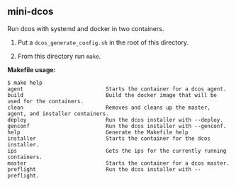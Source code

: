 ## mini-dcos

Run dcos with systemd and docker in two containers.

1. Put a `dcos_generate_config.sh` in the root of this directory.

2. From this directory run `make`.

**Makefile usage:**

```console
$ make help
agent                          Starts the container for a dcos agent.
build                          Build the docker image that will be used for the containers.
clean                          Removes and cleans up the master, agent, and installer containers.
deploy                         Run the dcos installer with --deploy.
genconf                        Run the dcos installer with --genconf.
help                           Generate the Makefile help
installer                      Starts the container for the dcos installer.
ips                            Gets the ips for the currently running containers.
master                         Starts the container for a dcos master.
preflight                      Run the dcos installer with --preflight.
```
